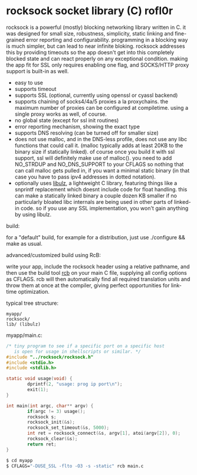 rocksock socket library (C) rofl0r
==================================

rocksock is a powerful (mostly) blocking networking library
written in C.
it was designed for small size, robustness, simplicity,
static linking and fine-grained error reporting and
configurability.
programming in a blocking way is much simpler, but can lead to
near infinite bloking. rocksock addresses this by providing
timeouts so the app doesn't get into this completely blocked
state and can react properly on any exceptional condition.
making the app fit for SSL only requires enabling one flag, and
SOCKS/HTTP proxy support is built-in as well.

- easy to use
- supports timeout
- supports SSL (optional, currently using openssl or cyassl backend)
- supports chaining of socks4/4a/5 proxies a la proxychains.
  the maximum number of proxies can be configured at compiletime.
  using a single proxy works as well, of course.
- no global state (except for ssl init routines)
- error reporting mechanism, showing the exact type
- supports DNS resolving (can be turned off for smaller size)
- does not use malloc, and in the DNS-less profile, does not use
  any libc functions that could call it.
  (malloc typically adds at least 20KB to the binary size if
  statically linked).
  of course once you build it with ssl support, ssl will definitely
  make use of malloc().
  you need to add NO_STRDUP and NO_DNS_SUPPORT to your CFLAGS
  so nothing that can call malloc gets pulled in, if you want a 
  minimal static binary (in that case you have to pass ipv4
  addresses in dotted notation).
- optionally uses [libulz](https://github.com/rofl0r/libulz), 
  a lightweight C library, featuring things like
  a snprintf replacement which doesnt include code for float
  handling.
  this can make a statically linked binary a couple dozen KB
  smaller if no particularly bloated libc internals are being
  used in other parts of linked-in code.
  so if you use any SSL implementation, you won't gain anything
  by using libulz.

build:

  for a "default" build, for example for a distribution, just
  use ./configure && make as usual.

advanced/customized build using RcB:

  write your app, include the rocksock header using
  a relative pathname, and then use the build tool 
  [rcb](https://github.com/rofl0r/rcb) on your main
  C file, supplying all config options as CFLAGS. rcb will then
  automatically find all required translation units and throw them
  at once at the compiler, giving perfect opportunities for link-time
  optimization.

typical tree structure:
```
myapp/
rocksock/
lib/ (libulz)
```

myapp/main.c:
```c
/* tiny program to see if a specific port on a specific host
   is open for usage in shellscripts or similar. */
#include "../rocksock/rocksock.h"
#include <stdio.h>
#include <stdlib.h>

static void usage(void) {
        dprintf(2, "usage: prog ip port\n");
        exit(1);
}

int main(int argc, char** argv) {
        if(argc != 3) usage();
        rocksock s;
        rocksock_init(&s);
        rocksock_set_timeout(&s, 5000);
        int ret = rocksock_connect(&s, argv[1], atoi(argv[2]), 0);
        rocksock_clear(&s);
        return ret;
}
```

```sh
$ cd myapp
$ CFLAGS="-DUSE_SSL -flto -O3 -s -static" rcb main.c
```

